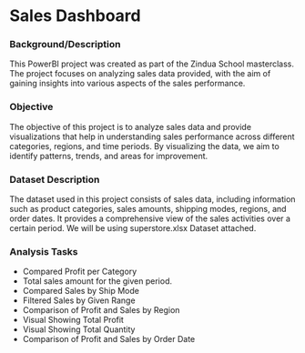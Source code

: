# Sales Dashboard
### Background/Description
This PowerBI project was created as part of the Zindua School masterclass. The project focuses on analyzing sales data provided, with the aim of gaining insights into various aspects of the sales performance.

### Objective
The objective of this project is to analyze sales data and provide visualizations that help in understanding sales performance across different categories, regions, and time periods. By visualizing the data, we aim to identify patterns, trends, and areas for improvement.

### Dataset Description
The dataset used in this project consists of sales data, including information such as product categories, sales amounts, shipping modes, regions, and order dates. It provides a comprehensive view of the sales activities over a certain period.
We will be using superstore.xlsx Dataset attached.

### Analysis Tasks
* Compared Profit per Category
* Total sales amount for the given period.
* Compared Sales by Ship Mode
* Filtered Sales by Given Range
* Comparison of Profit and Sales by Region
* Visual Showing Total Profit
* Visual Showing Total Quantity
* Comparison of Profit and Sales by Order Date

